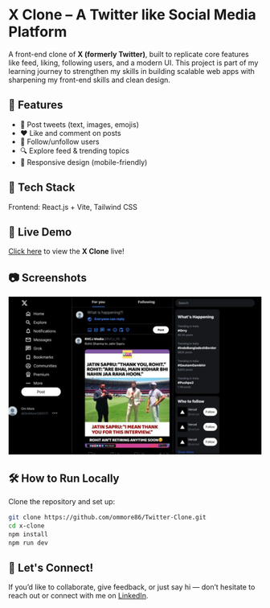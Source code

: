 # X Clone – A Twitter like Social Media Platform

A front-end clone of **X (formerly Twitter)**, built to replicate core features like feed, liking, following users, and a modern UI. This project is part of my learning journey to strengthen my skills in building scalable web apps with sharpening my front-end skills and clean design.


## 📌 Features
- 📝 Post tweets (text, images, emojis)
- ❤️ Like and comment on posts
- 👤 Follow/unfollow users
- 🔍 Explore feed & trending topics
- 📱 Responsive design (mobile-friendly)

## 🧰 Tech Stack
Frontend: React.js + Vite, Tailwind CSS

## 🚀 Live Demo
[Click here](https://xclone.om.vercel.app) to view the **X Clone** live!
<br>

## 📷 Screenshots
![X Clone Image](twitter.png)

## 🛠️ How to Run Locally

Clone the repository and set up:

```bash
git clone https://github.com/ommore86/Twitter-Clone.git
cd x-clone
npm install
npm run dev
```

<h2>🤝 Let's Connect!</h2>

If you’d like to collaborate, give feedback, or just say hi — don’t hesitate to reach out or connect with me on [LinkedIn](https://www.linkedin.com/in/om-more-b802b2281/).
